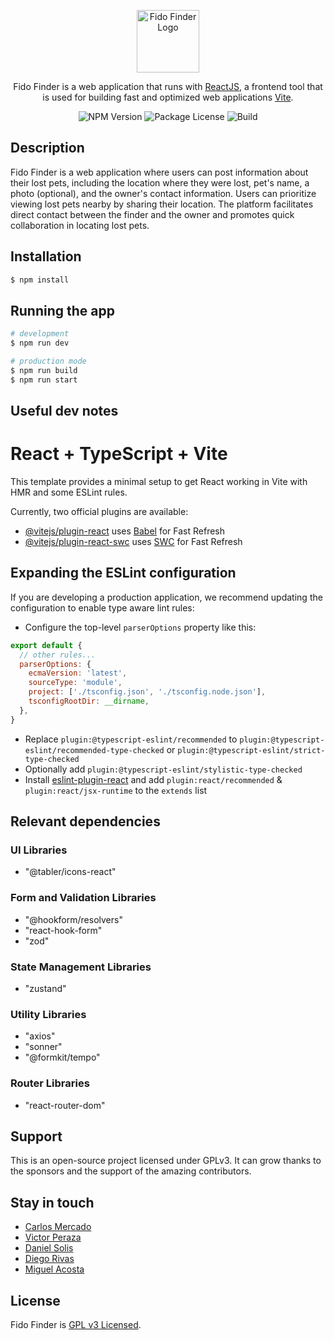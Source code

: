 <p align="center">
  <a><img src="https://i.imgur.com/BMJr4VC.png" width="100" alt="Fido Finder Logo" /></a>
</p>

  <p align="center">Fido Finder is a web application that runs with <a href="https://es.react.dev/" target="_blank">ReactJS</a>,  a frontend tool that is used for building fast and optimized web applications <a href="https://vitejs.dev/" target="_blank">Vite</a>.
    <p align="center">
<a><img src="https://img.shields.io/badge/npm-v10.3.10-blue" alt="NPM Version" /></a>
<a><img src="https://img.shields.io/badge/license-GPL%20v3-green" alt="Package License" /></a>
<a><img src="https://img.shields.io/badge/build-passing-4cca22" alt="Build" /></a>
</p>

## Description
Fido Finder is a web application where users can post information about their lost pets, including the location where they were lost, pet's name, a photo (optional), and the owner's contact information. Users can prioritize viewing lost pets nearby by sharing their location. The platform facilitates direct contact between the finder and the owner and promotes quick collaboration in locating lost pets.

## Installation

```bash
$ npm install
```

## Running the app

```bash
# development
$ npm run dev

# production mode
$ npm run build
$ npm run start
```

## Useful dev notes

# React + TypeScript + Vite

This template provides a minimal setup to get React working in Vite with HMR and some ESLint rules.

Currently, two official plugins are available:

- [@vitejs/plugin-react](https://github.com/vitejs/vite-plugin-react/blob/main/packages/plugin-react/README.md) uses [Babel](https://babeljs.io/) for Fast Refresh
- [@vitejs/plugin-react-swc](https://github.com/vitejs/vite-plugin-react-swc) uses [SWC](https://swc.rs/) for Fast Refresh

## Expanding the ESLint configuration

If you are developing a production application, we recommend updating the configuration to enable type aware lint rules:

- Configure the top-level `parserOptions` property like this:

```js
export default {
  // other rules...
  parserOptions: {
    ecmaVersion: 'latest',
    sourceType: 'module',
    project: ['./tsconfig.json', './tsconfig.node.json'],
    tsconfigRootDir: __dirname,
  },
}
```

- Replace `plugin:@typescript-eslint/recommended` to `plugin:@typescript-eslint/recommended-type-checked` or `plugin:@typescript-eslint/strict-type-checked`
- Optionally add `plugin:@typescript-eslint/stylistic-type-checked`
- Install [eslint-plugin-react](https://github.com/jsx-eslint/eslint-plugin-react) and add `plugin:react/recommended` & `plugin:react/jsx-runtime` to the `extends` list

## Relevant dependencies

### UI Libraries

- "@tabler/icons-react"

### Form and Validation Libraries

- "@hookform/resolvers"
- "react-hook-form"
- "zod"

### State Management Libraries

- "zustand"

### Utility Libraries

- "axios"
- "sonner"
- "@formkit/tempo"

### Router Libraries

- "react-router-dom"

## Support

This is an open-source project licensed under GPLv3. It can grow thanks to the sponsors and the support of the amazing contributors.

## Stay in touch

- [Carlos Mercado](https://github.com/carlosxmerca)
- [Victor Peraza](https://github.com/Peraza32)
- [Daniel Solis](https://github.com/DanielSolis00209020)
- [Diego Rivas](https://github.com/rivasdiego-dev)
- [Miguel Acosta](https://github.com/Acostam331)

## License

Fido Finder is [GPL v3 Licensed](LICENSE).